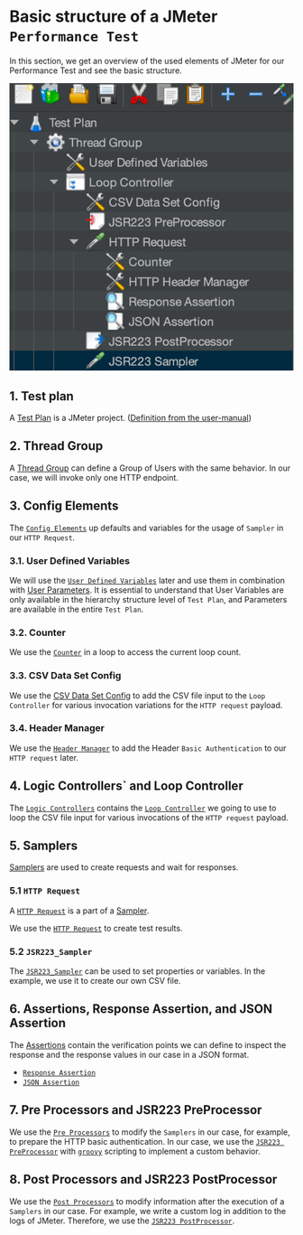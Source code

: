 # Basic structure of a JMeter `Performance Test`

In this section, we get an overview of the used elements of JMeter for our Performance Test and see the basic structure.

![](../images/01-jmeter-structure.png)

## 1. Test plan

A [Test Plan](https://jmeter.apache.org/usermanual/build-test-plan.html) is a JMeter project. ([Definition from the user-manual](https://jmeter.apache.org/usermanual/component_reference.html#Test_Plan))

## 2. Thread Group

A [Thread Group](https://jmeter.apache.org/usermanual/component_reference.html#Thread_Group) can define a Group of Users with the same behavior. In our case, we will invoke only one HTTP endpoint.

## 3. Config Elements

The [`Config Elements`](https://jmeter.apache.org/usermanual/component_reference.html#config_elements) up defaults and variables for the usage of `Sampler` in our `HTTP Request`.

### 3.1. User Defined Variables 

We will use the [`User Defined Variables`](https://jmeter.apache.org/usermanual/component_reference.html#User_Defined_Variables) later and use them in combination with [User Parameters](https://jmeter.apache.org/usermanual/component_reference.html#User_ParametersIt). It is essential to understand that User Variables are only available in the hierarchy structure level of `Test Plan`, and Parameters are available in the entire `Test Plan`.

### 3.2. Counter 

We use the [`Counter`](https://jmeter.apache.org/usermanual/component_reference.html#Counter) in a loop to access the current loop count.

### 3.3. CSV Data Set Config

We use the [CSV Data Set Config](https://jmeter.apache.org/usermanual/component_reference.html#CSV_Data_Set_Config) to add the CSV file input to the `Loop Controller` for various invocation variations for the `HTTP request` payload.

### 3.4. Header Manager

We use the [`Header Manager`](https://jmeter.apache.org/usermanual/component_reference.html#HTTP_Header_Manager) to add the Header `Basic Authentication` to our `HTTP request` later.

## 4. Logic Controllers` and Loop Controller

The [`Logic Controllers`](https://jmeter.apache.org/usermanual/component_reference.html#logic_controllers) contains the [`Loop Controller`](https://jmeter.apache.org/usermanual/component_reference.html#Loop_Controller) we going to use to loop the CSV file input for various invocations of the `HTTP request` payload.

## 5. Samplers

[Samplers](https://jmeter.apache.org/usermanual/test_plan.html#samplers) are used to create requests and wait for responses.


### 5.1 `HTTP Request`

A [`HTTP Request`](https://jmeter.apache.org/usermanual/component_reference.html#HTTP_Request) is a part of a [Sampler](https://jmeter.apache.org/usermanual/component_reference.html#samplers).

We use the [`HTTP Request`](https://jmeter.apache.org/usermanual/component_reference.html#HTTP_Request) to create test results.

### 5.2 `JSR223_Sampler`

The [`JSR223_Sampler`](https://jmeter.apache.org/usermanual/component_reference.html#JSR223_Sampler) can be used to set properties or variables. In the example, we use it to create our own CSV file.

## 6. Assertions, Response Assertion, and JSON Assertion

The [Assertions](https://jmeter.apache.org/usermanual/component_reference.html#assertions) contain the verification points we can define to inspect the response and the response values in our case in a JSON format.

* [`Response Assertion`](https://jmeter.apache.org/usermanual/component_reference.html#Response_Assertion)
* [`JSON Assertion`](https://jmeter.apache.org/usermanual/component_reference.html#JSON_Assertion)

## 7. Pre Processors and JSR223 PreProcessor

We use the [`Pre Processors`](https://jmeter.apache.org/usermanual/component_reference.html#preprocessors) to modify the `Samplers` in our case, for example, to prepare the HTTP basic authentication.
In our case, we use the [`JSR223 PreProcessor`](https://jmeter.apache.org/usermanual/component_reference.html#JSR223_PreProcessor) with [`groovy`](https://groovy-lang.org/) scripting to implement a custom behavior.

## 8. Post Processors and JSR223 PostProcessor

We use the [`Post Processors`](https://jmeter.apache.org/usermanual/component_reference.html#postprocessors)  to modify information after the execution of a `Samplers` in our case. For example, we write a custom log in addition to the logs of JMeter. Therefore, we use the [`JSR223 PostProcessor`](https://jmeter.apache.org/usermanual/component_reference.html#JSR223_PostProcessor).